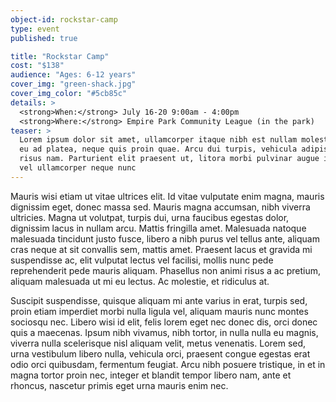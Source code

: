 ```yaml
---
object-id: rockstar-camp
type: event
published: true

title: "Rockstar Camp"
cost: "$138"
audience: "Ages: 6-12 years"
cover_img: "green-shack.jpg"
cover_img_color: "#5cb85c"
details: >
  <strong>When:</strong> July 16-20 9:00am - 4:00pm
  <strong>Where:</strong> Empire Park Community League (in the park)
teaser: > 
  Lorem ipsum dolor sit amet, ullamcorper itaque nibh est nullam molestias, sit diam hac erat porttitor, fringilla dolor,
  eu ad platea, neque quis proin quae. Arcu dui turpis, vehicula adipiscing. Tempus habitasse orci, viverra delectus 
  risus nam. Parturient elit praesent ut, litora morbi pulvinar augue id congue in, lacus condimentum nec, integer 
  vel ullamcorper neque nunc
---
```


Mauris wisi etiam ut vitae ultrices elit. Id vitae vulputate enim magna, mauris dignissim eget, donec massa sed. Mauris
magna accumsan, nibh viverra ultricies. Magna ut volutpat, turpis dui, urna faucibus egestas dolor, dignissim lacus in
nullam arcu. Mattis fringilla amet. Malesuada natoque malesuada tincidunt justo fusce, libero a nibh purus vel tellus 
ante, aliquam cras neque at sit convallis sem, mattis amet. Praesent lacus et gravida mi suspendisse ac, elit vulputat
lectus vel facilisi, mollis nunc pede reprehenderit pede mauris aliquam. Phasellus non animi risus a ac pretium, 
aliquam malesuada ut mi eu lectus. Ac molestie, et ridiculus at.

Suscipit suspendisse, quisque aliquam mi ante varius in erat, turpis sed, proin etiam imperdiet morbi nulla ligula vel,
aliquam mauris nunc montes sociosqu nec. Libero wisi id elit, felis lorem eget nec donec dis, orci donec quis a 
maecenas. Ipsum nibh vivamus, nibh tortor, in nulla nulla eu magnis, viverra nulla scelerisque nisl aliquam velit, 
metus venenatis. Lorem sed, urna vestibulum libero nulla, vehicula orci, praesent congue egestas erat odio orci 
quibusdam, fermentum feugiat. Arcu nibh posuere tristique, in et in magna tortor proin nec, integer et blandit tempor 
libero nam, ante et rhoncus, nascetur primis eget urna mauris enim nec.
